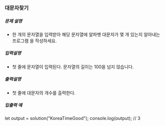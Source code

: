 ### 대문자찾기

##### 문제 설명

- 한 개의 문자열을 입력받아 해당 문자열에 알파벳 대문자가 몇 개 있는지 알아내는 프로그램 을 작성하세요.

##### 입력설명

- 첫 줄에 문자열이 입력된다. 문자열의 길이는 100을 넘지 않습니다.

##### 출력설명

- 첫 줄에 대문자의 개수를 출력한다.

##### 입출력 예

let output = solution("KoreaTimeGood");
console.log(output); // 3
